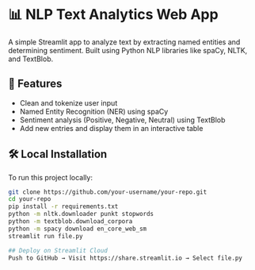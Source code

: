 # 📊 NLP Text Analytics Web App

A simple Streamlit app to analyze text by extracting named entities and determining sentiment. Built using Python NLP libraries like spaCy, NLTK, and TextBlob.

## 🚀 Features

- Clean and tokenize user input
- Named Entity Recognition (NER) using spaCy
- Sentiment analysis (Positive, Negative, Neutral) using TextBlob
- Add new entries and display them in an interactive table


## 🛠️ Local Installation

To run this project locally:

```bash
git clone https://github.com/your-username/your-repo.git
cd your-repo
pip install -r requirements.txt
python -m nltk.downloader punkt stopwords
python -m textblob.download_corpora
python -m spacy download en_core_web_sm
streamlit run file.py

## Deploy on Streamlit Cloud
Push to GitHub → Visit https://share.streamlit.io → Select file.py

